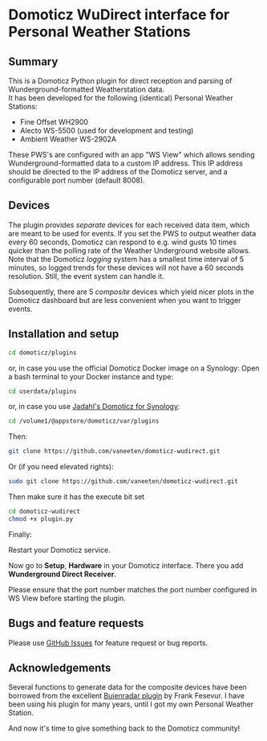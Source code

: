 Domoticz WuDirect interface for Personal Weather Stations
=========================================================

Summary
-------

This is a Domoticz Python plugin for direct reception and parsing of Wunderground-formatted Weatherstation data.  
It has been developed for the following (identical) Personal Weather Stations:  
* Fine Offset WH2900
* Alecto WS-5500 (used for development and testing)
* Ambient Weather WS-2902A

These PWS's are configured with an app "WS View" which allows sending Wunderground-formatted data to
a custom IP address. This IP address should be directed to the IP address of the Domoticz server,
and a configurable port number (default 8008).

Devices
-------

The plugin provides *separate* devices for each received data item, which are meant to be used for events.
If you set the PWS to output weather data every 60 seconds, Domoticz can respond to e.g. wind gusts 10 times quicker
than the polling rate of the Weather Underground website allows. Note that the Domoticz *logging* system has a smallest
time interval of 5 minutes, so logged trends for these devices will not have a 60 seconds resolution. Still, the event
system can handle it.

Subsequently, there are 5 *composite* devices which yield nicer plots in the Domoticz dashboard but are less
convenient when you want to trigger events.  

Installation and setup
----------------------

```bash
cd domoticz/plugins
```
or, in case you use the official Domoticz Docker image on a Synology:
Open a bash terminal to your Docker instance and type:
```bash
cd userdata/plugins  
```
or, in case you use [Jadahl's Domoticz for Synology](https://www.jadahl.com):
```bash
cd /volume1/@appstore/domoticz/var/plugins  
```
Then:

```bash
git clone https://github.com/vaneeten/domoticz-wudirect.git
```

Or (if you need elevated rights): 

```bash
sudo git clone https://github.com/vaneeten/domoticz-wudirect.git
```
Then make sure it has the execute bit set
```bash
cd domoticz-wudirect
chmod +x plugin.py
```
Finally:  

Restart your Domoticz service.

Now go to **Setup**, **Hardware** in your Domoticz interface. There you add
**Wunderground Direct Receiver**.

Please ensure that the port number matches the port number configured in WS View before starting the plugin.

Bugs and feature requests
-------------------------
Please use [GitHub Issues](https://github.com/vaneeten/domoticz-wudirect/issues)
for feature request or bug reports.

Acknowledgements
----------------

Several functions to generate data for the composite devices have been borrowed from the excellent [Buienradar plugin](https://github.com/ffes/domoticz-buienradar/) by Frank Fesevur.
I have been using his plugin for many years, until I got my own Personal Weather Station.  

And now it's time to give something back to the Domoticz community!

